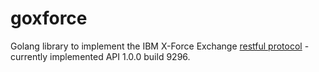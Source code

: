 # goxforce

Golang library to implement the IBM X-Force Exchange [restful protocol](https://api.xforce.ibmcloud.com/doc/) - currently implemented API 1.0.0 build 9296.
